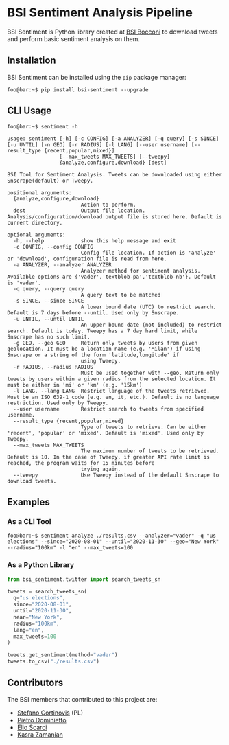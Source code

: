 # BSI Sentiment Analysis Pipeline

BSI Sentiment is Python library created at [BSI Bocconi](https://github.com/BSI-Bocconi) to download tweets and perform basic sentiment analysis on them.

## Installation 

BSI Sentiment can be installed using the `pip` package manager:

```console
foo@bar:~$ pip install bsi-sentiment --upgrade
```

## CLI Usage

```console
foo@bar:~$ sentiment -h

usage: sentiment [-h] [-c CONFIG] [-a ANALYZER] [-q query] [-s SINCE] [-u UNTIL] [-n GEO] [-r RADIUS] [-l LANG] [--user username] [--result_type {recent,popular,mixed}]
                 [--max_tweets MAX_TWEETS] [--tweepy]
                 {analyze,configure,download} [dest]

BSI Tool for Sentiment Analysis. Tweets can be downloaded using either Snscrape(default) or Tweepy.

positional arguments:
  {analyze,configure,download}
                        Action to perform.
  dest                  Output file location. Analysis/configuration/download output file is stored here. Default is current directory.

optional arguments:
  -h, --help            show this help message and exit
  -c CONFIG, --config CONFIG
                        Config file location. If action is 'analyze' or 'download', configuration file is read from here.
  -a ANALYZER, --analyzer ANALYZER
                        Analyzer method for sentiment analysis. Available options are {'vader','textblob-pa','textblob-nb'}. Default is 'vader'.
  -q query, --query query
                        A query text to be matched
  -s SINCE, --since SINCE
                        A lower bound date (UTC) to restrict search. Default is 7 days before --until. Used only by Snscrape.
  -u UNTIL, --until UNTIL
                        An upper bound date (not included) to restrict search. Default is today. Tweepy has a 7 day hard limit, while Snscrape has no such limit.
  -g GEO, --geo GEO     Return only tweets by users from given geolocation. It must be a location name (e.g. 'Milan') if using Snscrape or a string of the form 'latitude,longitude' if
                        using Tweepy.
  -r RADIUS, --radius RADIUS
                        Must be used together with --geo. Return only tweets by users within a given radius from the selected location. It must be either in 'mi' or 'km' (e.g. '15km')
  -l LANG, --lang LANG  Restrict language of the tweets retrieved. Must be an ISO 639-1 code (e.g. en, it, etc.). Default is no language restriction. Used only by Tweepy.
  --user username       Restrict search to tweets from specified username.
  --result_type {recent,popular,mixed}
                        Type of tweets to retrieve. Can be either 'recent', 'popular' or 'mixed'. Default is 'mixed'. Used only by Tweepy.
  --max_tweets MAX_TWEETS
                        The maximum number of tweets to be retrieved. Default is 10. In the case of Tweepy, if greater API rate limit is reached, the program waits for 15 minutes before
                        trying again.
  --tweepy              Use Tweepy instead of the default Snscrape to download tweets.
```

## Examples

### As a CLI Tool

```console
foo@bar:~$ sentiment analyze ./results.csv --analyzer="vader" -q "us elections" --since="2020-08-01" --until="2020-11-30" --geo="New York" --radius="100km" -l "en" --max_tweets=100
```

### As a Python Library

```python
from bsi_sentiment.twitter import search_tweets_sn

tweets = search_tweets_sn(
  q="us elections",
  since="2020-08-01",
  until="2020-11-30",
  near="New York",
  radius="100km",
  lang="en",
  max_tweets=100
)

tweets.get_sentiment(method="vader")
tweets.to_csv("./results.csv")
```

## Contributors

The BSI members that contributed to this project are:
* [Stefano Cortinovis](https://github.com/scortino) (PL)
* [Pietro Dominietto](https://github.com/PietroDomi)
* [Elio Scarci](https://github.com/eliox98)
* [Kasra Zamanian](https://github.com/kasrazn97)